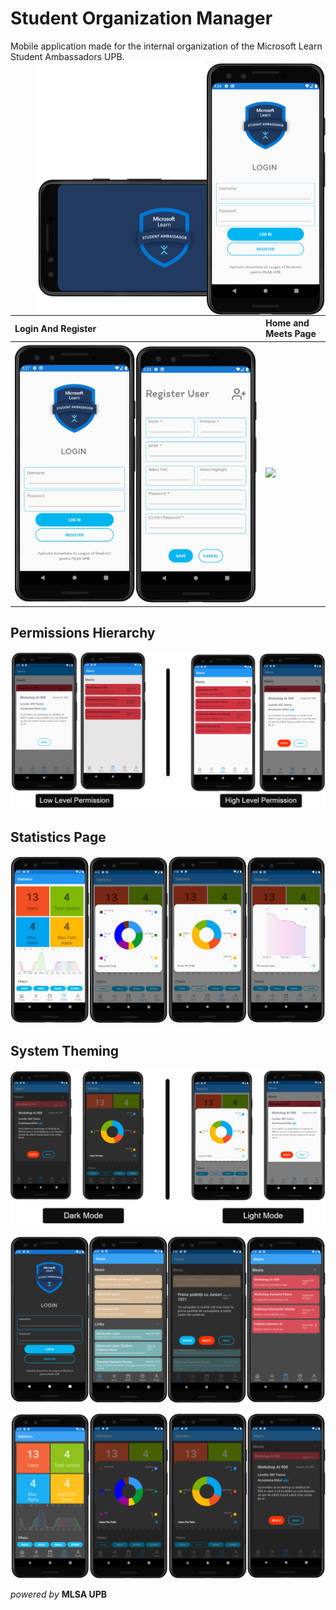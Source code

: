# Student Organization Manager

Mobile application made for the internal organization of the Microsoft Learn Student Ambassadors UPB.
<img src="https://github.com/CristiSandu/Student-Organisation-Manager/blob/main/ImagesRm/11.png" style="float:right" width="460" height="405">

| Login And Register                                                                                       | Home and Meets Page                                                                                      |
| :------------------------------------------------------------------------------------------------------- | :------------------------------------------------------------------------------------------------------- |
| ![](https://github.com/CristiSandu/Student-Organisation-Manager/blob/main/ImagesRm/14.jpg) | ![](https://github.com/CristiSandu/Student-Organisation-Manager/tree/main/ImagesRm/18.png) |

## Permissions Hierarchy

![](https://github.com/CristiSandu/Student-Organisation-Manager/blob/main/ImagesRm/3.png)

## Statistics Page

![](https://github.com/CristiSandu/Student-Organisation-Manager/blob/main/ImagesRm/13.jpg)

## System Theming

![](https://github.com/CristiSandu/Student-Organisation-Manager/blob/main/ImagesRm/9.png)

![](https://github.com/CristiSandu/Student-Organisation-Manager/blob/main/ImagesRm/16.png)

![](https://github.com/CristiSandu/Student-Organisation-Manager/blob/main/ImagesRm/17.png)

_powered by_ **MLSA UPB**
